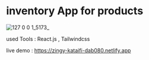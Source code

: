# inventory App for products

![127 0 0 1_5173_](https://user-images.githubusercontent.com/86645460/236739206-920b2acf-d657-4517-b849-fbf13f9143b1.png)

used Tools : React.js , Tailwindcss 

live demo : https://zingy-kataifi-dab080.netlify.app
